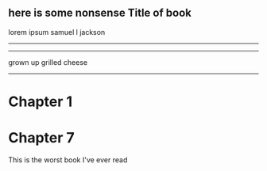 here is some nonsense
Title of book
---

lorem ipsum samuel l jackson

---
---
grown up grilled cheese


---
# Chapter 1
# Chapter 7

This is the worst book I've ever read
